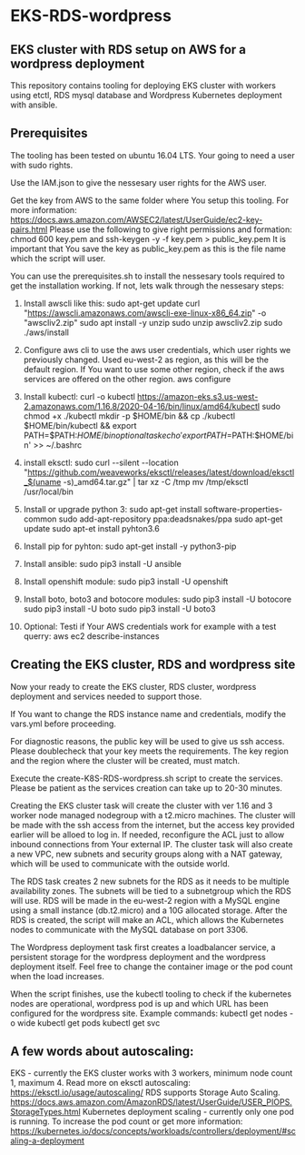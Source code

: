 # EKS-RDS-wordpress
EKS cluster with RDS setup on AWS for a wordpress deployment
--------------------------------------------------------------
This repository contains tooling for deploying EKS cluster with workers using
etctl, RDS mysql database and Wordpress Kubernetes deployment with ansible.

Prerequisites
---------------

The tooling has been tested on ubuntu 16.04 LTS. Your going to need a user
with sudo rights.

Use the IAM.json to give the nessesary user rights for the AWS user.

Get the key from AWS to the same folder where You setup this tooling.
For more information: https://docs.aws.amazon.com/AWSEC2/latest/UserGuide/ec2-key-pairs.html
Please use the following to give right permissions and formation: chmod 600 key.pem and ssh-keygen -y -f key.pem > public_key.pem
It is important that You save the key as public_key.pem as this is the file
name which the script will user.

You can use the prerequisites.sh to install the nessesary tools required to
get the installation working. If not, lets walk through the nessesary steps:

1. Install awscli like this:
        sudo apt-get update
        curl "https://awscli.amazonaws.com/awscli-exe-linux-x86_64.zip" -o "awscliv2.zip"
        sudo apt install -y unzip
        sudo unzip awscliv2.zip
        sudo ./aws/install

2. Configure aws cli to use the aws user credentials, which user rights we
previously changed. Used eu-west-2 as region, as this will be the default
region. If You want to use some other region, check if the aws services are
offered on the other region.
        aws configure

3. Install kubectl:
        curl -o kubectl https://amazon-eks.s3.us-west-2.amazonaws.com/1.16.8/2020-04-16/bin/linux/amd64/kubectl
        sudo chmod +x ./kubectl
        mkdir -p $HOME/bin && cp ./kubectl $HOME/bin/kubectl && export PATH=$PATH:$HOME/bin
optional task
        echo 'export PATH=$PATH:$HOME/bin' >> ~/.bashrc

4. install eksctl:
        sudo curl --silent --location "https://github.com/weaveworks/eksctl/releases/latest/download/eksctl_$(uname -s)_amd64.tar.gz" | tar xz -C /tmp
        mv /tmp/eksctl /usr/local/bin

5. Install or upgrade python 3:
        sudo apt-get install software-properties-common
        sudo add-apt-repository ppa:deadsnakes/ppa
        sudo apt-get update
        sudo apt-et install pyhton3.6

6. Install pip for pyhton:
        sudo apt-get install -y python3-pip

7. Install ansible:
        sudo pip3 install -U ansible

8. Install openshift module:
        sudo pip3 install -U openshift

9. Install boto, boto3 and botocore modules:
        sudo pip3 install -U botocore
        sudo pip3 install -U boto
        sudo pip3 install -U boto3

10. Optional:
Testi if Your AWS credentials work for example with a test querry: aws ec2 describe-instances

Creating the EKS cluster, RDS and wordpress site
--------------------------------------------------

Now your ready to create the EKS cluster, RDS cluster, wordpress deployment
and services needed to support those.

If You want to change the RDS instance name and credentials, modify the
vars.yml before proceeding.

For diagnostic reasons, the public key will be used to give us ssh access.
Please doublecheck that your key meets the requirements. The key region and
the region where the cluster will be created, must match.

Execute the create-K8S-RDS-wordpress.sh script to create the services.
Please be patient as the services creation can take up to 20-30 minutes.

Creating the EKS cluster task will create the cluster with ver 1.16 and 3 worker node managed nodegroup with a t2.micro machines.
The cluster will be made with the ssh access from the internet, but the access key provided earlier will be alloed to log in.
If needed, reconfigure the ACL just to allow inbound connections from Your external IP.
The cluster task will also create a new VPC, new subnets and security groups along with a NAT gateway, which will be used to communicate with the outside world. 

The RDS task creates 2 new subnets for the RDS as it needs to be multiple availability zones. The subnets will be tied to a subnetgroup which the RDS will use. RDS will be made in the eu-west-2 region with a MySQL engine using a small instance (db.t2.micro) and a 10G allocated storage. After the RDS is created, the script will make an ACL, which allows the Kubernetes nodes to communicate with the MySQL database on port 3306.

The Wordpress deployment task first creates a loadbalancer service, a persistent storage for the wordpress deployment and the wordpress deployment itself. Feel free to change the container image or the pod count when the load increases.

When the script finishes, use the kubectl tooling to check if the kubernetes
nodes are operational, wordpress pod is up and which URL has been configured
for the wordpress site.
Example commands: kubectl get nodes -o wide
                  kubectl get pods
                  kubectl get svc
                  
A few words about autoscaling:
-------------------------------
EKS - currently the EKS cluster works with 3 workers, minimum node count 1, maximum 4.
Read more on eksctl autoscaling: https://eksctl.io/usage/autoscaling/
RDS supports Storage Auto Scaling. https://docs.aws.amazon.com/AmazonRDS/latest/UserGuide/USER_PIOPS.StorageTypes.html
Kubernetes deployment scaling - currently only one pod is running. To increase the pod count or get more information: https://kubernetes.io/docs/concepts/workloads/controllers/deployment/#scaling-a-deployment


